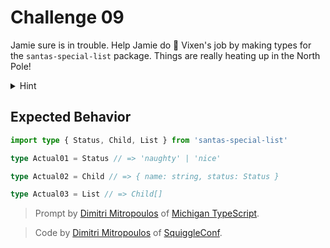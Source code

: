 # Challenge 09

Jamie sure is in trouble. Help Jamie do 🌟 Vixen's job by making types for the `santas-special-list` package. Things are really heating up in the North Pole!

<details>
<summary>Hint</summary>
What do you do, in TypeScript, if you have a situation where there's an <code>npm</code> you'd like to use but it doesn't have types? You need some way to declare types for that node module.
</details>

## Expected Behavior

```ts
import type { Status, Child, List } from 'santas-special-list'

type Actual01 = Status // => 'naughty' | 'nice'

type Actual02 = Child // => { name: string, status: Status }

type Actual03 = List // => Child[]
```

> Prompt by [Dimitri Mitropoulos](https://github.com/dimitropoulos) of [Michigan TypeScript](https://michigantypescript.com/).

> Code by [Dimitri Mitropoulos](https://github.com/dimitropoulos) of [SquiggleConf](https://squiggleconf.com/).
